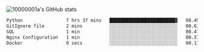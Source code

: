 ![10000001a's GitHub stats](https://github-readme-stats.vercel.app/api?username=10000001a&show_icons=true&theme=onedark&count_private=true)

<!-- [![Top Langs](https://github-readme-stats.vercel.app/api/top-langs/?username=10000001a&layout=compact&theme=onedark&langs_count=5)](https://github.com/anuraghazra/github-readme-stats) -->
<!--
**10000001a/10000001a** is a ✨ _special_ ✨ repository because its `README.md` (this file) appears on your GitHub profile.

Here are some ideas to get you started:

- 🔭 I’m currently working on ...
- 🌱 I’m currently learning ...
- 👯 I’m looking to collaborate on ...
- 🤔 I’m looking for help with ...
- 💬 Ask me about ...
- 📫 How to reach me: ...
- 😄 Pronouns: ...
- ⚡ Fun fact: ...
-->

<!--START_SECTION:waka-->

```txt
Python                7 hrs 37 mins   ████████████████████████▓   98.49 %
GitIgnore file        2 mins          ░░░░░░░░░░░░░░░░░░░░░░░░░   00.61 %
SQL                   1 min           ░░░░░░░░░░░░░░░░░░░░░░░░░   00.41 %
Nginx Configuration   1 min           ░░░░░░░░░░░░░░░░░░░░░░░░░   00.37 %
Docker                0 secs          ░░░░░░░░░░░░░░░░░░░░░░░░░   00.11 %
```

<!--END_SECTION:waka-->
